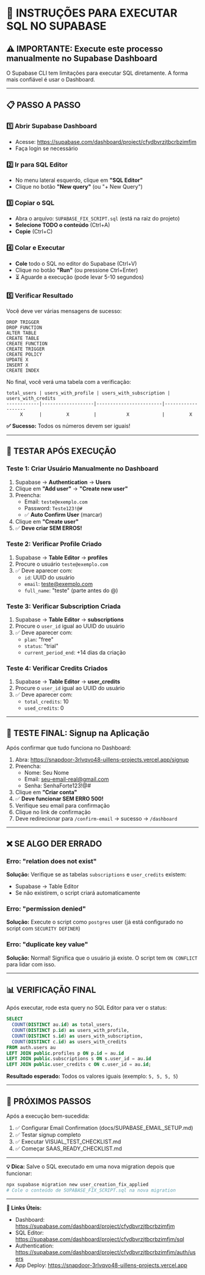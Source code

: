 # 🔧 INSTRUÇÕES PARA EXECUTAR SQL NO SUPABASE

## ⚠️ IMPORTANTE: Execute este processo manualmente no Supabase Dashboard

O Supabase CLI tem limitações para executar SQL diretamente. A forma mais confiável é usar o Dashboard.

---

## 📋 PASSO A PASSO

### 1️⃣ Abrir Supabase Dashboard
- Acesse: https://supabase.com/dashboard/project/cfydbvrzjtbcrbzimfjm
- Faça login se necessário

### 2️⃣ Ir para SQL Editor
- No menu lateral esquerdo, clique em **"SQL Editor"**
- Clique no botão **"New query"** (ou "+ New Query")

### 3️⃣ Copiar o SQL
- Abra o arquivo: `SUPABASE_FIX_SCRIPT.sql` (está na raiz do projeto)
- **Selecione TODO o conteúdo** (Ctrl+A)
- **Copie** (Ctrl+C)

### 4️⃣ Colar e Executar
- **Cole** todo o SQL no editor do Supabase (Ctrl+V)
- Clique no botão **"Run"** (ou pressione Ctrl+Enter)
- ⏳ Aguarde a execução (pode levar 5-10 segundos)

### 5️⃣ Verificar Resultado
Você deve ver várias mensagens de sucesso:
```
DROP TRIGGER
DROP FUNCTION
ALTER TABLE
CREATE TABLE
CREATE FUNCTION
CREATE TRIGGER
CREATE POLICY
UPDATE X
INSERT X
CREATE INDEX
```

No final, você verá uma tabela com a verificação:
```
total_users | users_with_profile | users_with_subscription | users_with_credits
------------|-------------------|------------------------|-------------------
     X      |         X         |           X            |         X
```

**✅ Sucesso:** Todos os números devem ser iguais!

---

## 🧪 TESTAR APÓS EXECUÇÃO

### Teste 1: Criar Usuário Manualmente no Dashboard
1. Supabase → **Authentication** → **Users**
2. Clique em **"Add user"** → **"Create new user"**
3. Preencha:
   - Email: `teste@exemplo.com`
   - Password: `Teste123!@#`
   - ✅ **Auto Confirm User** (marcar)
4. Clique em **"Create user"**
5. ✅ **Deve criar SEM ERROS!**

### Teste 2: Verificar Profile Criado
1. Supabase → **Table Editor** → **profiles**
2. Procure o usuário `teste@exemplo.com`
3. ✅ Deve aparecer com:
   - `id`: UUID do usuário
   - `email`: teste@exemplo.com
   - `full_name`: "teste" (parte antes do @)

### Teste 3: Verificar Subscription Criada
1. Supabase → **Table Editor** → **subscriptions**
2. Procure o `user_id` igual ao UUID do usuário
3. ✅ Deve aparecer com:
   - `plan`: "free"
   - `status`: "trial"
   - `current_period_end`: +14 dias da criação

### Teste 4: Verificar Credits Criados
1. Supabase → **Table Editor** → **user_credits**
2. Procure o `user_id` igual ao UUID do usuário
3. ✅ Deve aparecer com:
   - `total_credits`: 10
   - `used_credits`: 0

---

## 🎯 TESTE FINAL: Signup na Aplicação

Após confirmar que tudo funciona no Dashboard:

1. Abra: https://snapdoor-3rlvqvo48-uillens-projects.vercel.app/signup
2. Preencha:
   - Nome: Seu Nome
   - Email: seu-email-real@gmail.com
   - Senha: SenhaForte123!@#
3. Clique em **"Criar conta"**
4. ✅ **Deve funcionar SEM ERRO 500!**
5. Verifique seu email para confirmação
6. Clique no link de confirmação
7. Deve redirecionar para `/confirm-email` → sucesso → `/dashboard`

---

## ❌ SE ALGO DER ERRADO

### Erro: "relation does not exist"
**Solução:** Verifique se as tabelas `subscriptions` e `user_credits` existem:
- Supabase → Table Editor
- Se não existirem, o script criará automaticamente

### Erro: "permission denied"
**Solução:** Execute o script como `postgres` user (já está configurado no script com `SECURITY DEFINER`)

### Erro: "duplicate key value"
**Solução:** Normal! Significa que o usuário já existe. O script tem `ON CONFLICT` para lidar com isso.

---

## 📊 VERIFICAÇÃO FINAL

Após executar, rode esta query no SQL Editor para ver o status:

```sql
SELECT 
  COUNT(DISTINCT au.id) as total_users,
  COUNT(DISTINCT p.id) as users_with_profile,
  COUNT(DISTINCT s.id) as users_with_subscription,
  COUNT(DISTINCT c.id) as users_with_credits
FROM auth.users au
LEFT JOIN public.profiles p ON p.id = au.id
LEFT JOIN public.subscriptions s ON s.user_id = au.id
LEFT JOIN public.user_credits c ON c.user_id = au.id;
```

**Resultado esperado:** Todos os valores iguais (exemplo: `5, 5, 5, 5`)

---

## 🎉 PRÓXIMOS PASSOS

Após a execução bem-sucedida:

1. ✅ Configurar Email Confirmation (docs/SUPABASE_EMAIL_SETUP.md)
2. ✅ Testar signup completo
3. ✅ Executar VISUAL_TEST_CHECKLIST.md
4. ✅ Começar SAAS_READY_CHECKLIST.md

---

**💡 Dica:** Salve o SQL executado em uma nova migration depois que funcionar:
```bash
npx supabase migration new user_creation_fix_applied
# Cole o conteúdo de SUPABASE_FIX_SCRIPT.sql na nova migration
```

---

**🔗 Links Úteis:**
- Dashboard: https://supabase.com/dashboard/project/cfydbvrzjtbcrbzimfjm
- SQL Editor: https://supabase.com/dashboard/project/cfydbvrzjtbcrbzimfjm/sql
- Authentication: https://supabase.com/dashboard/project/cfydbvrzjtbcrbzimfjm/auth/users
- App Deploy: https://snapdoor-3rlvqvo48-uillens-projects.vercel.app

